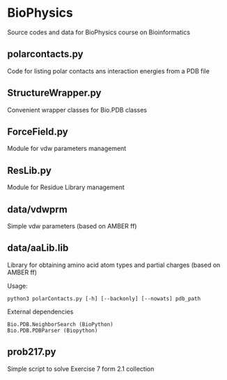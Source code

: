 # BioPhysics
Source codes and data for BioPhysics course on Bioinformatics

## polarcontacts.py
Code for listing polar contacts ans interaction energies from a PDB file

## StructureWrapper.py
Convenient wrapper classes for Bio.PDB classes

## ForceField.py
Module for vdw parameters management

## ResLib.py
Module for Residue Library management

## data/vdwprm
Simple vdw parameters (based on AMBER ff)

## data/aaLib.lib
Library for obtaining amino acid atom types and partial charges (based on AMBER ff)


Usage:

    python3 polarContacts.py [-h] [--backonly] [--nowats] pdb_path

External dependencies

    Bio.PDB.NeighborSearch (BioPython)
    Bio.PDB.PDBParser (Biopython)

## prob217.py
Simple script to solve Exercise 7 form 2.1 collection
